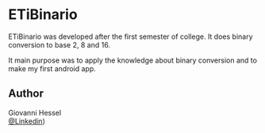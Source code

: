 # ETiBinario

ETiBinario was developed after the first semester of college. It does binary conversion to base 2, 8 and 16.

It main purpose was to apply the knowledge about binary conversion and to make my first android app.

## Author

Giovanni Hessel\
[@Linkedin](https://www.linkedin.com/in/giovanni-garcia-hessel-137b1393/))
